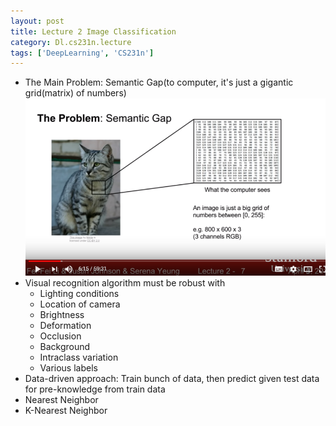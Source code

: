 ```yaml
---
layout: post
title: Lecture 2 Image Classification
category: Dl.cs231n.lecture
tags: ['DeepLearning', 'CS231n']
---
```


- The Main Problem: Semantic Gap(to computer, it's just a gigantic grid(matrix) of numbers)
![Semantic Gap](public\img\cs231n\lec2.Semantic_Gap.png)
- Visual recognition algorithm must be robust with
  - Lighting conditions
  - Location of camera
  - Brightness
  - Deformation
  - Occlusion
  - Background
  - Intraclass variation
  -  Various labels
-  Data-driven approach: Train bunch of data, then predict given test data for pre-knowledge from train data
-  Nearest Neighbor
-  K-Nearest Neighbor